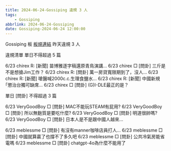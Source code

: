 ```yaml
---
title: 2024-06-24-Gossiping 違規 3 人
tags:
    - Gossiping
abbrlink: 2024-06-24-Gossiping
date: Gossiping-2024-06-24 12:00:00
---
```

Gossiping 板 [板規連結](https://www.ptt.cc/bbs/Gossiping/M.1637425085.A.07D.html)
昨天違規 3 人
<!-- more -->

違規清單
單日不得超過 5 篇

6/23 chirex R: [新聞] 苗博雅逐字稿還原青鳥演講…
6/23 chirex □ [問卦] 三斤是不是想搶Jim工作？
6/23 chirex R: [問卦] 萬一房貸寬限期到了，沒人…
6/23 chirex R: [新聞] 嗆醫喊2000c.c.生理食鹽水…
6/23 chirex R: [新聞] 中國新規｢懲治台獨可缺席…
6/23 chirex □ [問卦] (G)I-DLE最正的是？

單日 [問卦] 不得超過 3 篇

6/23 VeryGoodBoy □ [問卦] MAC不能玩STEAM有屁用?
6/23 VeryGoodBoy □ [問卦] 所以無麩質是要吃什麼?
6/23 VeryGoodBoy □ [問卦] 明道很帥嗎?
6/23 VeryGoodBoy □ [問卦] 日本人是不是跟中國人越來…

6/23 meblessme □ [問卦] 有沒有manner咖啡店員打人…
6/23 meblessme □ [問卦] 中國就算贏了也撐不了多久吧
6/23 meblessme □ [問卦] 公共冷氣房能省電嗎
6/23 meblessme □ [問卦] chatgpt-4o為什麼不能用了